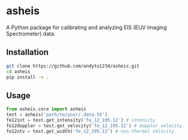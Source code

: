 # asheis

A Python package for calibrating and analyzing EIS (EUV Imaging Spectrometer) data.

## Installation
```bash
git clone https://github.com/andyto1234/asheis.git
cd asheis
pip install -e .
```

## Usage

```python
from asheis.core import asheis
test = asheis('path/to/your/.data.h5')
fe12int = test.get_intensity('fe_12_195.12') # intensity
fe12doppler = test.get_velocity('fe_12_195.12') # doppler velocity
fe12ntv = test.get_width('fe_12_195.12') # non-thermal velocity
```
